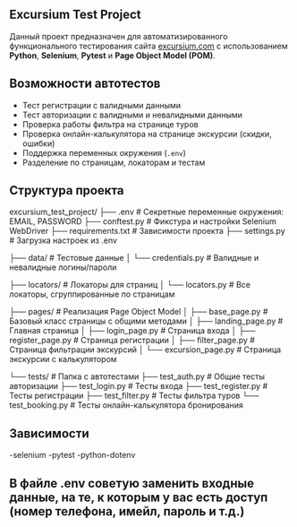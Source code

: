 ## Excursium Test Project

Данный проект предназначен для автоматизированного функционального тестирования сайта [excursium.com](https://excursium.com) с использованием **Python**, **Selenium**, **Pytest** и **Page Object Model (POM)**.

##  Возможности автотестов

- Тест регистрации с валидными данными
- Тест авторизации с валидными и невалидными данными
- Проверка работы фильтра на странице туров
- Проверка онлайн-калькулятора на странице экскурсии (скидки, ошибки)
- Поддержка переменных окружения (`.env`)
- Разделение по страницам, локаторам и тестам

## Структура проекта
excursium_test_project/
├── .env                        # Секретные переменные окружения: EMAIL, PASSWORD
├── conftest.py                 # Фикстура и настройки Selenium WebDriver
├── requirements.txt            # Зависимости проекта
├── settings.py                 # Загрузка настроек из .env

├── data/                       # Тестовые данные
│   └── credentials.py          # Валидные и невалидные логины/пароли

├── locators/                   # Локаторы для страниц
│   └── locators.py             # Все локаторы, сгруппированные по страницам

├── pages/                      # Реализация Page Object Model
│   ├── base_page.py            # Базовый класс страницы с общими методами
│   ├── landing_page.py         # Главная страница
│   ├── login_page.py           # Страница входа
│   ├── register_page.py        # Страница регистрации
│   ├── filter_page.py          # Страница фильтрации экскурсий
│   └── excursion_page.py       # Страница экскурсии с калькулятором

└── tests/                      # Папка с автотестами
    ├── test_auth.py            # Общие тесты авторизации
    ├── test_login.py           # Тесты входа
    ├── test_register.py        # Тесты регистрации
    ├── test_filter.py          # Тесты фильтра туров
    └── test_booking.py         # Тесты онлайн-калькулятора бронирования

## Зависимости
-selenium
-pytest
-python-dotenv

## В файле .env советую заменить входные данные, на те, к которым у вас есть доступ (номер телефона, имейл, пароль и т.д.)
